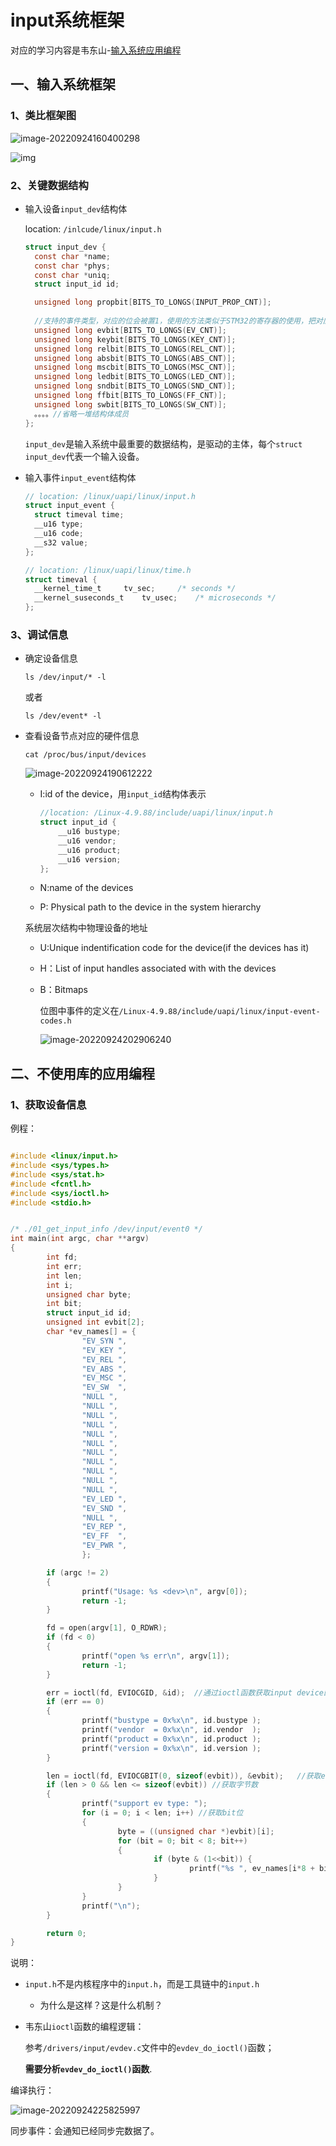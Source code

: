 # input系统框架

对应的学习内容是韦东山-[输入系统应用编程](https://www.100ask.net/detail/p_5f338bede4b0b4059c4bbb5b/6)

## 一、输入系统框架

### 1、类比框架图

 ![image-20220924160400298](https://pic-1304959529.cos.ap-guangzhou.myqcloud.com/DB/image-20220924160400298.png)

 ![img](https://pic-1304959529.cos.ap-guangzhou.myqcloud.com/DB/2019050610425019.PNG)

### 2、关键数据结构

- 输入设备`input_dev`结构体

  location: `/inlcude/linux/input.h`

  ```C
  struct input_dev {
  	const char *name;
  	const char *phys;
  	const char *uniq;
  	struct input_id id;
  
  	unsigned long propbit[BITS_TO_LONGS(INPUT_PROP_CNT)];
      
  	//支持的事件类型，对应的位会被置1，使用的方法类似于STM32的寄存器的使用，把对应的开关打开或者关闭
  	unsigned long evbit[BITS_TO_LONGS(EV_CNT)];
  	unsigned long keybit[BITS_TO_LONGS(KEY_CNT)];
  	unsigned long relbit[BITS_TO_LONGS(REL_CNT)];
  	unsigned long absbit[BITS_TO_LONGS(ABS_CNT)];
  	unsigned long mscbit[BITS_TO_LONGS(MSC_CNT)];
  	unsigned long ledbit[BITS_TO_LONGS(LED_CNT)];
  	unsigned long sndbit[BITS_TO_LONGS(SND_CNT)];
  	unsigned long ffbit[BITS_TO_LONGS(FF_CNT)];
  	unsigned long swbit[BITS_TO_LONGS(SW_CNT)];
  	。。。。//省略一堆结构体成员
  };
  ```

  `input_dev`是输入系统中最重要的数据结构，是驱动的主体，每个`struct input_dev`代表一个输入设备。

- 输入事件`input_event`结构体

  ```C
  // location: /linux/uapi/linux/input.h
  struct input_event {
  	struct timeval time;
  	__u16 type;
  	__u16 code;
  	__s32 value;
  };
  
  // location: /linux/uapi/linux/time.h
  struct timeval {
  	__kernel_time_t		tv_sec;		/* seconds */
  	__kernel_suseconds_t	tv_usec;	/* microseconds */
  };
  ```

### 3、调试信息

- 确定设备信息

  ```shell
  ls /dev/input/* -l
  ```

  或者

  ```shell
  ls /dev/event* -l
  ```

- 查看设备节点对应的硬件信息

  ```shell
  cat /proc/bus/input/devices
  ```

   ![image-20220924190612222](https://pic-1304959529.cos.ap-guangzhou.myqcloud.com/DB/image-20220924190612222.png)

  - I:id of the device，用`input_id`结构体表示

    ```C
    //location: /Linux-4.9.88/include/uapi/linux/input.h
    struct input_id {
    	__u16 bustype;
    	__u16 vendor;
    	__u16 product;
    	__u16 version;
    };
    ```

  - N:name of the devices

  -  P: Physical path to the device in the system hierarchy

    系统层次结构中物理设备的地址

  - U:Unique indentification code for the device(if the devices has it)

  - H：List of input handles associated with with the devices

  - B：Bitmaps

    位图中事件的定义在`/Linux-4.9.88/include/uapi/linux/input-event-codes.h`

     ![image-20220924202906240](https://pic-1304959529.cos.ap-guangzhou.myqcloud.com/DB/image-20220924202906240.png)

## 二、不使用库的应用编程

### 1、获取设备信息

例程：

```C

#include <linux/input.h>
#include <sys/types.h>
#include <sys/stat.h>
#include <fcntl.h>
#include <sys/ioctl.h>
#include <stdio.h>


/* ./01_get_input_info /dev/input/event0 */
int main(int argc, char **argv)
{
        int fd;
        int err;
        int len;
        int i;
        unsigned char byte;
        int bit;
        struct input_id id;
        unsigned int evbit[2];
        char *ev_names[] = {
                "EV_SYN ",
                "EV_KEY ",
                "EV_REL ",
                "EV_ABS ",
                "EV_MSC ",
                "EV_SW  ",
                "NULL ",
                "NULL ",
                "NULL ",
                "NULL ",
                "NULL ",
                "NULL ",
                "NULL ",
                "NULL ",
                "NULL ",
                "NULL ",
                "NULL ",
                "EV_LED ",
                "EV_SND ",
                "NULL ",
                "EV_REP ",
                "EV_FF  ",
                "EV_PWR ",
                };

        if (argc != 2)
        {
                printf("Usage: %s <dev>\n", argv[0]);
                return -1;
        }

        fd = open(argv[1], O_RDWR);
        if (fd < 0)
        {
                printf("open %s err\n", argv[1]);
                return -1;
        }

        err = ioctl(fd, EVIOCGID, &id);  //通过ioctl函数获取input device的input_id
        if (err == 0)
        {
                printf("bustype = 0x%x\n", id.bustype );
                printf("vendor  = 0x%x\n", id.vendor  );
                printf("product = 0x%x\n", id.product );
                printf("version = 0x%x\n", id.version );
        }

        len = ioctl(fd, EVIOCGBIT(0, sizeof(evbit)), &evbit);   //获取evbit,但是这里的evbit为什么要加个&呢
        if (len > 0 && len <= sizeof(evbit)) //获取字节数
        {
                printf("support ev type: ");
                for (i = 0; i < len; i++) //获取bit位
                {
                        byte = ((unsigned char *)evbit)[i];
                        for (bit = 0; bit < 8; bit++)
                        {
                                if (byte & (1<<bit)) {
                                        printf("%s ", ev_names[i*8 + bit]);
                                }
                        }
                }
                printf("\n");
        }

        return 0;
}


```

说明：

- `input.h`不是内核程序中的`input.h`，而是工具链中的`input.h`

  - 为什么是这样？这是什么机制？

- 韦东山`ioctl`函数的编程逻辑：

  参考`/drivers/input/evdev.c`文件中的`evdev_do_ioctl()`函数；

  **需要分析`evdev_do_ioctl()`函数**.

编译执行：

 ![image-20220924225825997](https://pic-1304959529.cos.ap-guangzhou.myqcloud.com/DB/image-20220924225825997.png)

同步事件：会通知已经同步完数据了。
